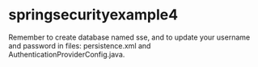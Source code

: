# springsecurityexample4

Remember to create database named sse, and to update your username and password in files: persistence.xml and AuthenticationProviderConfig.java.
